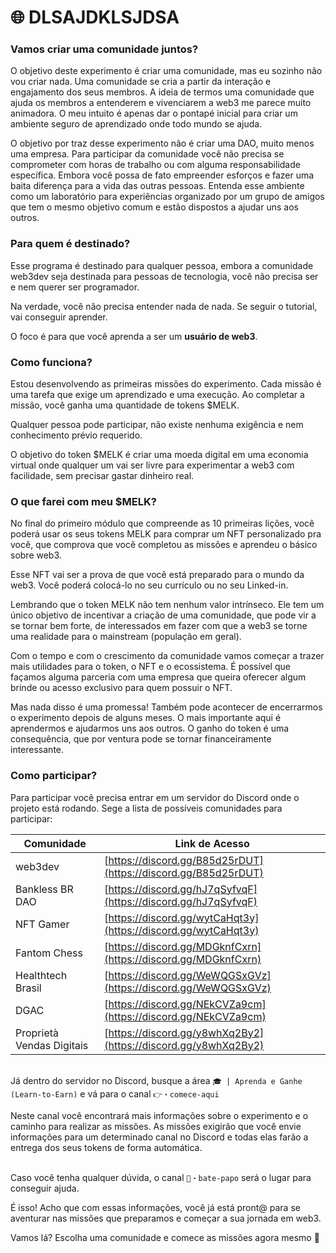 # 🌐 DLSAJDKLSJDSA

### Vamos criar uma comunidade juntos? <a href="#vamos-criar-uma-comunidade-juntos" id="vamos-criar-uma-comunidade-juntos"></a>

O objetivo deste experimento é criar uma comunidade, mas eu sozinho não vou criar nada. Uma comunidade se cria a partir da interação e engajamento dos seus membros. A ideia de termos uma comunidade que ajuda os membros a entenderem e vivenciarem a web3 me parece muito animadora. O meu intuito é apenas dar o pontapé inicial para criar um ambiente seguro de aprendizado onde todo mundo se ajuda.

O objetivo por traz desse experimento não é criar uma DAO, muito menos uma empresa. Para participar da comunidade você não precisa se comprometer com horas de trabalho ou com alguma responsabilidade específica. Embora você possa de fato empreender esforços e fazer uma baita diferença para a vida das outras pessoas. Entenda esse ambiente como um laboratório para experiências organizado por um grupo de amigos que tem o mesmo objetivo comum e estão dispostos a ajudar uns aos outros.

### Para quem é destinado?

Esse programa é destinado para qualquer pessoa, embora a comunidade web3dev seja destinada para pessoas de tecnologia, você não precisa ser e nem querer ser programador.

Na verdade, você não precisa entender nada de nada. Se seguir o tutorial, vai conseguir aprender.

O foco é para que você aprenda a ser um **usuário de web3**.

### Como funciona? <a href="#como-funciona" id="como-funciona"></a>

Estou desenvolvendo as primeiras missões do experimento. Cada missão é uma tarefa que exige um aprendizado e uma execução. Ao completar a missão, você ganha uma quantidade de tokens $MELK.

Qualquer pessoa pode participar, não existe nenhuma exigência e nem conhecimento prévio requerido.

O objetivo do token $MELK é criar uma moeda digital em uma economia virtual onde qualquer um vai ser livre para experimentar a web3 com facilidade, sem precisar gastar dinheiro real.

### O que farei com meu $MELK? <a href="#o-que-farei-com-meu-melk" id="o-que-farei-com-meu-melk"></a>

No final do primeiro módulo que compreende as 10 primeiras lições, você poderá usar os seus tokens MELK para comprar um NFT personalizado pra você, que comprova que você completou as missões e aprendeu o básico sobre web3.

Esse NFT vai ser a prova de que você está preparado para o mundo da web3. Você poderá colocá-lo no seu currículo ou no seu Linked-in.

Lembrando que o token MELK não tem nenhum valor intrínseco. Ele tem um único objetivo de incentivar a criação de uma comunidade, que pode vir a se tornar bem forte, de interessados em fazer com que a web3 se torne uma realidade para o mainstream (população em geral).

Com o tempo e com o crescimento da comunidade vamos começar a trazer mais utilidades para o token, o NFT e o ecossistema. É possível que façamos alguma parceria com uma empresa que queira oferecer algum brinde ou acesso exclusivo para quem possuir o NFT.

Mas nada disso é uma promessa! Também pode acontecer de encerrarmos o experimento depois de alguns meses. O mais importante aqui é aprendermos e ajudarmos uns aos outros. O ganho do token é uma consequência, que por ventura pode se tornar financeiramente interessante.

### Como participar? <a href="#como-participar" id="como-participar"></a>

Para participar você precisa entrar em um servidor do Discord onde o projeto está rodando. Sege a lista de possíveis comunidades para participar:

| Comunidade                | Link de Acesso                                                 |
| ------------------------- | -------------------------------------------------------------- |
| web3dev                   | [https://discord.gg/B85d25rDUT](https://discord.gg/B85d25rDUT) |
| Bankless BR DAO           | [https://discord.gg/hJ7qSyfvqF](https://discord.gg/hJ7qSyfvqF) |
| NFT Gamer                 | [https://discord.gg/wytCaHqt3y](https://discord.gg/wytCaHqt3y) |
| Fantom Chess              | [https://discord.gg/MDGknfCxrn](https://discord.gg/MDGknfCxrn) |
| Healthtech Brasil         | [https://discord.gg/WeWQGSxGVz](https://discord.gg/WeWQGSxGVz) |
| DGAC                      | [https://discord.gg/NEkCVZa9cm](https://discord.gg/NEkCVZa9cm) |
| Proprietà Vendas Digitais | [https://discord.gg/y8whXq2By2](https://discord.gg/y8whXq2By2) |

\
Já dentro do servidor no Discord, busque a área `🎓 | Aprenda e Ganhe (Learn-to-Earn)` e vá para o canal `👉・comece-aqui`

Neste canal você encontrará mais informações sobre o experimento e o caminho para realizar as missões. As missões exigirão que você envie informações para um determinado canal no Discord e todas elas farão a entrega dos seus tokens de forma automática.

\
Caso você tenha qualquer dúvida, o canal `💬・bate-papo` será o lugar para conseguir ajuda.

É isso! Acho que com essas informações, você já está pront@ para se aventurar nas missões que preparamos e começar a sua jornada em web3.

Vamos lá? Escolha uma comunidade e comece as missões agora mesmo 🚀

